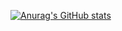 [![Anurag's GitHub stats](https://github-readme-stats.vercel.app/api?username=Kovirum&count_private=true)](https://github.com/anuraghazra/github-readme-stats)
